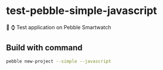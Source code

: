 # test-pebble-simple-javascript

📒 ⌚ Test application on Pebble Smartwatch

## Build with command

```bash
pebble new-project --simple --javascript
```
